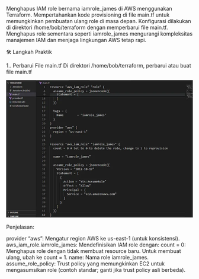 Menghapus IAM role bernama iamrole_james di AWS menggunakan Terraform.
Mempertahankan kode provisioning di file main.tf untuk memungkinkan pembuatan ulang role di masa depan.
Konfigurasi dilakukan di direktori /home/bob/terraform dengan memperbarui file main.tf.
Menghapus role sementara seperti iamrole_james mengurangi kompleksitas manajemen IAM dan menjaga lingkungan AWS tetap rapi.

🛠 Langkah Praktik

1.. Perbarui File main.tf
Di direktori /home/bob/terraform, perbarui atau buat file main.tf

![alt text](image-38.png)

Penjelasan:

provider “aws”: Mengatur region AWS ke us-east-1 (untuk konsistensi).
aws_iam_role.iamrole_james: Mendefinisikan IAM role dengan:
count = 0: Menghapus role dengan tidak membuat resource baru. Untuk membuat ulang, ubah ke count = 1.
name: Nama role iamrole_james.
assume_role_policy: Trust policy yang memungkinkan EC2 untuk mengasumsikan role (contoh standar; ganti jika trust policy asli berbeda).